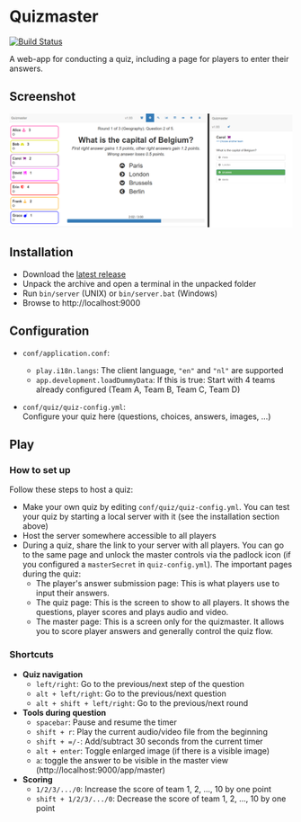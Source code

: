 Quizmaster
===============

[![Build Status](https://travis-ci.org/nymanjens/quizmaster.svg?branch=master)](https://travis-ci.org/nymanjens/quizmaster)

A web-app for conducting a quiz, including a page for players to enter their answers.

## Screenshot

![screenshot](screenshot.png "Screenshot")

## Installation

- Download the [latest release](https://github.com/nymanjens/quizmaster/releases)
- Unpack the archive and open a terminal in the unpacked folder
- Run `bin/server` (UNIX) or `bin/server.bat` (Windows)
- Browse to http://localhost:9000

## Configuration

- `conf/application.conf`:
    - `play.i18n.langs`: The client language, `"en"` and `"nl"` are supported
    - `app.development.loadDummyData`: If this is true: Start with 4 teams already configured (Team A, Team B, Team C, Team D)

- `conf/quiz/quiz-config.yml`:<br>
  Configure your quiz here (questions, choices, answers, images, ...)

## Play

### How to set up

Follow these steps to host a quiz:

- Make your own quiz by editing `conf/quiz/quiz-config.yml`. You can test your quiz by starting a
  local server with it (see the installation section above)
- Host the server somewhere accessible to all players
- During a quiz, share the link to your server with all players. You
  can go to the same page and unlock the master controls via the padlock icon (if you configured a
  `masterSecret` in `quiz-config.yml`). The important pages during the quiz:
    - The player's answer submission page: This is what players use to input their answers.
    - The quiz page: This is the screen to show to all players. It shows the questions, player
      scores and plays audio and video.
    - The master page: This is a screen only for the quizmaster. It allows you to score player
      answers and generally control the quiz flow.

### Shortcuts

- **Quiz navigation**
  - `left/right`: Go to the previous/next step of the question
  - `alt + left/right`: Go to the previous/next question
  - `alt + shift + left/right`: Go to the previous/next round
- **Tools during question**
  - `spacebar`: Pause and resume the timer
  - `shift + r`: Play the current audio/video file from the beginning
  - `shift + =/-`: Add/subtract 30 seconds from the current timer
  - `alt + enter`: Toggle enlarged image (if there is a visible image)
  - `a`: toggle the answer to be visible in the master view (http://localhost:9000/app/master)
- **Scoring**
  - `1/2/3/.../0`: Increase the score of team 1, 2, ..., 10 by one point
  - `shift + 1/2/3/.../0`: Decrease the score of team 1, 2, ..., 10 by one point
